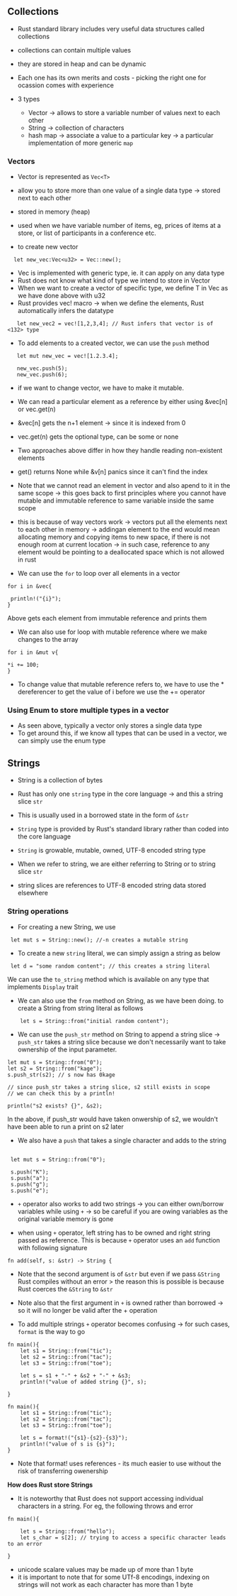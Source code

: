 ## Collections

- Rust standard library includes very useful data structures called collections

- collections can contain multiple values
- they are stored in heap and can be dynamic
- Each one has its own merits and costs - picking the right one for ocassion comes with experience
- 3 types 
	- Vector -> allows to store a variable number of values next to each other
	- String -> collection of characters
	- hash map -> associate a value to a particular key -> a particular implementation of more generic `map`



### Vectors

- Vector is represented as `Vec<T>`
- allow you to store more than one value of a single data type -> stored next to each other
- stored in memory (heap)
- used when we have variable number of items, eg, prices of items at a store, or list of participants in a conference etc.

- to create new vector
```
  let new_vec:Vec<u32> = Vec::new();

```

- Vec is implemented with generic type, ie. it can apply on any data type
- Rust does not know what kind of type we intend to store in Vector
- When we want to create a vector of specific type, we define T in Vec<T> as we have done above with u32
- Rust provides vec! macro -> when we define the elements, Rust automatically infers the datatype

```
   let new_vec2 = vec![1,2,3,4]; // Rust infers that vector is of <132> type 

```

- To add elements to a created vector, we can use the `push` method

```
   let mut new_vec = vec![1.2.3.4];

   new_vec.push(5);
   new_vec.push(6);
```

- if we want to change vector, we have to make it mutable.

- We can read a particular element as a reference by either using &vec[n] or vec.get(n)
- &vec[n] gets the n+1 element -> since it is indexed from 0
- vec.get(n) gets the optional type, can be some or none
- Two approaches above differ in how they handle reading non-existent elements
- get() returns None while &v[n] panics since it can't find the index
- Note that we cannot read an element in vector and also apend to it in the same scope -> this goes back to first principles where you cannot have mutable and immutable reference to same variable inside the same scope

- this is because of way vectors work -> vectors put all the elements next to each other in memory -> addingan element to the end would mean allocating memory and copying items to new space, if there is not enough room at current location -> in such case, reference to any element would be pointing to a deallocated space which is not allowed in rust

- We can use the `for` to loop over all elements in a vector

```
for i in &vec{

 println!("{i}");
}
```
Above gets each element from immutable reference and prints them



- We can also use for loop with mutable reference where we make changes to the array


```
for i in &mut v{

*i += 100;
}

```

- To change value that mutable reference refers to, we have to use the * dereferencer to get the value of i before we use the += operator


### Using Enum to store multiple types in a vector

- As seen above, typically a vector only stores a single data type
- To get around this, if we know all types that can be used in a vector, we can simply use the enum type




## Strings

- String is a collection of bytes
- Rust has only one `string` type in the core language -> and this a string slice `str`
- This is usually used in a borrowed state in the form of `&str`

- `String` type is provided by Rust's standard library rather than coded into the core language
- `String` is growable, mutable, owned, UTF-8 encoded string type
- When we refer to string, we are either referring to String or to string slice `str`
- string slices are references to UTF-8 encoded string data stored elsewhere



### String operations


- For creating a new String, we use

```
 let mut s = String::new(); //-n creates a mutable string
```


- To create a new `string` literal, we can simply assign a string as below

```
 let d = "some random content"; // this creates a string literal
```

We can use the `to_string` method which is available on any type that implements `Display` trait


- We can also use the `from` method on String, as we have been doing. to create a String from string literal as follows

```
    let s = String::from("initial random content");
```
 

- We can use the `push_str` method on String to append a string slice -> `push_str` takes a string slice because we don't necessarily want to take ownership of the input parameter. 

```
let mut s = String::from("0");
let s2 = String::from("kage");
s.push_str(s2); // s now has 0kage

// since push_str takes a string slice, s2 still exists in scope
// we can check this by a println! 

println("s2 exists? {}", &s2);

```
In the above, if push_str would have taken onwership of s2, we wouldn't have been able to run a print on s2 later


- We also have a `push` that takes a single character and adds to the string

```

 let mut s = String::from("0");

 s.push("K");
 s.push("a");
 s.push("g");
 s.push("e");

```

- `+` operator also works to add two strings -> you can either own/borrow variables while using `+` -> so be careful if you are owing variables as the original variable memory is gone

- when using `+` operator, left string has to be owned and right string passed as reference. This is because `+` operator uses an `add` function with following signature

```
fn add(self, s: &str) -> String {
``` 

- Note that the second argument is of `&str` but even if we pass `&String` Rust compiles without an error > the reason this is possible is because Rust coerces the `&String` to `&str`

- Note also that the first argument in `+` is owned rather than borrowed -> so it will no longer be valid after the + operation

- To add multiple strings `+` operator becomes confusing -> for such cases, `format` is the way to go 


```
fn main(){
    let s1 = String::from("tic");
    let s2 = String::from("tac");
    let s3 = String::from("toe");

    let s = s1 + "-" + &s2 + "-" + &s3;
    println!("value of added string {}", s);

}

```


```
fn main(){
    let s1 = String::from("tic");
    let s2 = String::from("tac");
    let s3 = String::from("toe");

    let s = format!("{s1}-{s2}-{s3}");
    println!("value of s is {s}");
}
```
- Note that format! uses references - its much easier to use without the risk of transferring owenership


**How does Rust store Strings**

- It is noteworthy that Rust does not support accessing individual characters in a string. For eg, the following throws and error


```
fn main(){
    
    let s = String::from("hello");
    let s_char = s[2]; // trying to access a specific character leads to an error

}

```

- unicode scalare values may be made up of more than 1 byte
- it is important to note that for some UTf-8 encodings, indexing on strings will not work as each character has more than 1 byte






